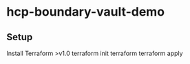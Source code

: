 # hcp-boundary-vault-demo

## Setup
Install Terraform >v1.0
terraform init
terraform terraform apply

